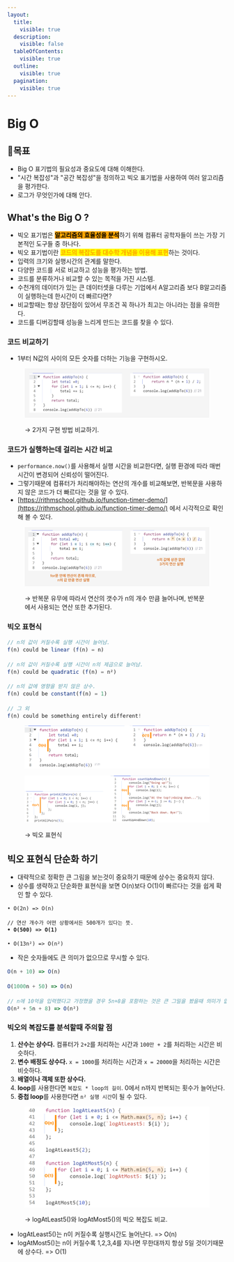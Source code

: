```yaml
---
layout:
  title:
    visible: true
  description:
    visible: false
  tableOfContents:
    visible: true
  outline:
    visible: true
  pagination:
    visible: true
---
```


# Big O

## 🚩목표

* Big O 표기법의 필요성과 중요도에 대해 이해한다.
* "시간 복잡성"과 "공간 복잡성"을 정의하고 빅오 표기법을 사용하여 여러 알고리즘을 평가한다.
* 로그가 무엇인가에 대해 안다.

## What's the Big O ?

* 빅오 표기법은 <mark style="background-color:orange;">**알고리즘의 효율성을 분석**</mark>하기 위해 컴퓨터 공학자들이 쓰는 가장 기본적인 도구들 중 하나다.
* 빅오 표기법이란 <mark style="color:orange;">**코드의 복잡도를 대수학 개념을 이용해 표현**</mark>하는 것이다.
* 입력의 크기와 실행시간의 관계를 말한다.
* 다양한 코드를 서로 비교하고 성능을 평가하는 방법.
* 코드를 분류하거나 비교할 수 있는 목적을 가진 시스템.
* 수천개의 데이터가 있는 큰 데이터셋을 다루는 기업에서 A알고리즘 보다 B알고리즘이 실행하는데 한시간이 더 빠르다면?&#x20;
* 비교할때는 항상 장단점이 있어서 무조건 꼭 하나가 최고는 아니라는 점을 유의한다.
* 코드를 디버깅할때 성능을 느리게 만드는 코드를 찾을 수 있다.

### 코드 비교하기

* 1부터 N값의 사이의 모든 숫자를 더하는 기능을 구현하시오.

<figure><img src="../../.gitbook/assets/2024-02-06 16 26 59.png" alt=""><figcaption><p>→ 2가지 구현 방법 비교하기.</p></figcaption></figure>

### **코드가 실행하는데 걸리는 시간 비교**

* `performance.now()`를 사용해서 실행 시간을 비교한다면, 실행 환경에 따라 매번 시간이 변경되어 신뢰성이 떨어진다.
* 그렇기때문에 컴퓨터가 처리해야하는 연산의 개수를 비교해보면, 반복문을 사용하지 않은 코드가 더 빠르다는 것을 알 수 있다.
* [https://rithmschool.github.io/function-timer-demo/](https://rithmschool.github.io/function-timer-demo/) 에서 시각적으로 확인해 볼 수 있다.

<figure><img src="../../.gitbook/assets/2024-02-06 16 54 26.png" alt=""><figcaption><p>→ 반복문 유무에 따라서 연산의 갯수가 n의 개수 만큼 늘어나며, 반복문에서 사용되는 연산 또한 추가된다.</p></figcaption></figure>

### 빅오 표현식

```javascript
// n의 값이 커질수록 실행 시간이 늘어남.
f(n) could be linear (f(n) = n)

// n의 값이 커질수록 실행 시간이 n의 제곱으로 늘어남.
f(n) could be quadratic (f(n) = n²)

// n의 값에 영향을 받지 않은 상수.
f(n) could be constant(f(n) = 1)

// 그 외
f(n) could be something entirely different!
```

<figure><img src="../../.gitbook/assets/Group 146 (1).png" alt=""><figcaption></figcaption></figure>

<figure><img src="../../.gitbook/assets/Group 147 (1).png" alt=""><figcaption><p>→ 빅오 표현식</p></figcaption></figure>



## 빅오 표현식 단순화 하기

* 대략적으로 정확한 큰 그림을 보는것이 중요하기 때문에 상수는 중요하지 않다.
* 상수를 생략하고 단순화한 표현식을 보면 O(n)보다 O(1)이 빠르다는 것을 쉽게 확인 할 수 있다.

<pre class="language-javascript"><code class="lang-javascript">• O(2n) => O(n)

// 연산 개수가 어떤 상황에서든 500개가 있다는 뜻.
<strong>• O(500) => O(1)
</strong>
• O(13n²) => O(n²)
</code></pre>

* 작은 숫자들에도 큰 의미가 없으므로 무시할 수 있다.

```javascript
O(n + 10) => O(n)

O(1000n + 50) => O(n)

// n에 10억을 입력했다고 가정했을 경우 5n+8을 포함하는 것은 큰 그밀을 봤을때 의미가 없음.
O(n² + 5n + 8) => O(n²)
```



### 빅오의 복잡도를 분석할때 주의할 점

1. **산수는 상수다.** 컴퓨터가 `2+2`를 처리하는 시간과 `100만 + 2`를 처리하는 시간은 비슷하다.
2. **변수 배정도 상수다.** `x = 1000`를 처리하는 시간과 `x = 20000`을 처리하는 시간은 비슷하다.
3. **배열이나 객체 또한 상수다.**
4. **loop**를 사용한다면 `복잡도 * loop의 길이`. 0에서 n까지 반복되는 횟수가 늘어난다.
5. **중첩 loop**를 사용한다면 `n² 실행 시간`이 될 수 있다.

<div align="left">

<figure><img src="../../.gitbook/assets/Group 150.png" alt="" width="563"><figcaption><p>→ logAtLeast5()와 logAtMost5()의 빅오 복잡도 비교.</p></figcaption></figure>

</div>

* logAtLeast5()는 n이 커질수록 실행시간도 늘어난다. => O(n)
* logAtMost5()는 n이 커질수록 1,2,3,4를 지나면 무한대까지 항상 5일 것이기때문에 상수다. => O(1)
